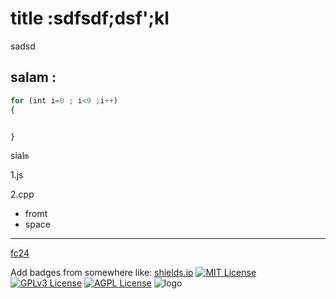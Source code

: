 # title :sdfsdf;dsf';kl
sadsd
## salam :
```javascript
for (int i=0 ; i<9 ;i++)
{


}
```
slal`m`

1.js

2.cpp

- fromt
- space
---
[fc24](https://www.ea.com/en-au/games/ea-sports-fc/fc-24)

Add badges from somewhere like: [shields.io](https://shields.io/)
[![MIT License](https://img.shields.io/badge/License-MIT-green.svg)](https://choosealicense.com/licenses/mit/)
[![GPLv3 License](https://img.shields.io/badge/License-GPL%20v3-yellow.svg)](https://opensource.org/licenses/)
[![AGPL License](https://img.shields.io/badge/license-AGPL-blue.svg)](http://www.gnu.org/licenses/agpl-3.0)
![logo](https://img.shields.io/badge/CSS3-1572B6?style=for-the-badge&logo=css3&logoColor=white
)


